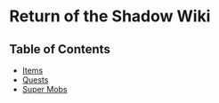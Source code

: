 # Return of the Shadow Wiki

## Table of Contents

* [Items](/items/README.md)
* [Quests](/quests/README.md)
* [Super Mobs](/smobs/README.md)
